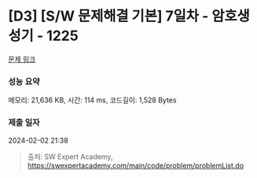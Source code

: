 # [D3] [S/W 문제해결 기본] 7일차 - 암호생성기 - 1225 

[문제 링크](https://swexpertacademy.com/main/code/problem/problemDetail.do?contestProbId=AV14uWl6AF0CFAYD) 

### 성능 요약

메모리: 21,636 KB, 시간: 114 ms, 코드길이: 1,528 Bytes

### 제출 일자

2024-02-02 21:38



> 출처: SW Expert Academy, https://swexpertacademy.com/main/code/problem/problemList.do